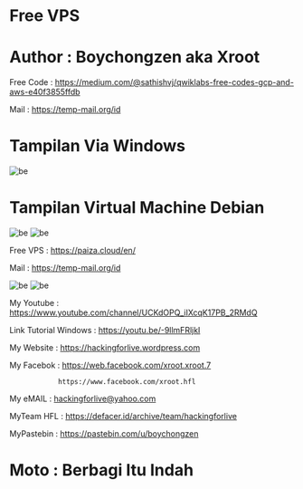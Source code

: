 # Free VPS

# Author : Boychongzen aka Xroot


Free Code : https://medium.com/@sathishvj/qwiklabs-free-codes-gcp-and-aws-e40f3855ffdb

Mail : https://temp-mail.org/id

# Tampilan Via Windows
![be](https://raw.githubusercontent.com/boychongzen18/Free_VPS/master/vps.jpg)
# Tampilan Virtual Machine Debian
![be](https://raw.githubusercontent.com/boychongzen18/Free_VPS/master/root.jpg)
![be](https://raw.githubusercontent.com/boychongzen18/Free_VPS/master/install.jpg)

Free VPS : https://paiza.cloud/en/

Mail : https://temp-mail.org/id

![be](https://raw.githubusercontent.com/boychongzen18/Free_VPS/master/scanning.jpg)
![be](https://raw.githubusercontent.com/boychongzen18/Free_VPS/master/scanning1.jpg)

My Youtube    : https://www.youtube.com/channel/UCKdOPQ_iIXcqK17PB_2RMdQ

Link Tutorial Windows : https://youtu.be/-9llmFRljkI

My Website    : https://hackingforlive.wordpress.com

My Facebok    : https://web.facebook.com/xroot.xroot.7

                https://www.facebook.com/xroot.hfl

My eMAIL      : hackingforlive@yahoo.com

MyTeam HFL    : https://defacer.id/archive/team/hackingforlive

MyPastebin     : https://pastebin.com/u/boychongzen

# Moto : Berbagi Itu Indah
